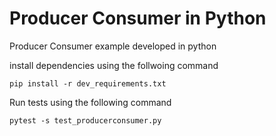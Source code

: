 # Producer Consumer in Python

Producer Consumer example developed in python

install dependencies using the follwoing command
```
pip install -r dev_requirements.txt
```

Run tests using the following command 
```
pytest -s test_producerconsumer.py
```


